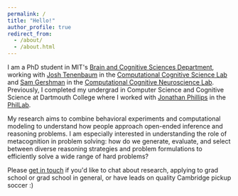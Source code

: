 ```yaml
---
permalink: /
title: "Hello!"
author_profile: true
redirect_from: 
  - /about/
  - /about.html
---
```


I am a PhD student in MIT's [Brain and Cognitive Sciences Department](https://bcs.mit.edu/), working with [Josh Tenenbaum](https://cocosci.mit.edu/josh) in the [Computational Cognitive Science Lab](https://cocosci.mit.edu/) and [Sam Gershman](https://gershmanlab.com/people/sam.html) in the [Computational Cognitive Neuroscience Lab](https://gershmanlab.com/). Previously, I completed my undergrad in Computer Science and Cognitive Science at Dartmouth College where I worked with [Jonathan Phillips](https://phillab.host.dartmouth.edu/phillips.html) in the [PhilLab](https://phillab.host.dartmouth.edu/). 

My research aims to combine behavioral experiments and computational modeling to understand how people approach open-ended inference and reasoning problems. I am especially interested in understanding the role of metacognition in problem solving: how do we generate, evaluate, and select between diverse reasoning strategies and problem formulations to efficiently solve a wide range of hard problems? 

Please [get in touch](mailto:temills@mit.edu) if you'd like to chat about research, applying to grad school or grad school in general, or have leads on quality Cambridge pickup soccer :)
